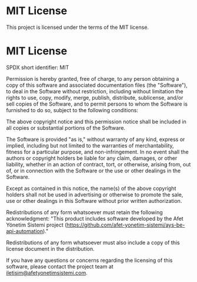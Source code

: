 
# MIT License
This project is licensed under the terms of the MIT license.

# MIT License 
SPDX short identifier: MIT

Permission is hereby granted, free of charge, to any person obtaining a copy of this software and associated documentation files (the "Software"), to deal in the Software without restriction, including without limitation the rights to use, copy, modify, merge, publish, distribute, sublicense, and/or sell copies of the Software, and to permit persons to whom the Software is furnished to do so, subject to the following conditions:

The above copyright notice and this permission notice shall be included in all copies or substantial portions of the Software.

The Software is provided "as is," without warranty of any kind, express or implied, including but not limited to the warranties of merchantability, fitness for a particular purpose, and non-infringement. In no event shall the authors or copyright holders be liable for any claim, damages, or other liability, whether in an action of contract, tort, or otherwise, arising from, out of, or in connection with the Software or the use or other dealings in the Software.

Except as contained in this notice, the name(s) of the above copyright holders shall not be used in advertising or otherwise to promote the sale, use or other dealings in this Software without prior written authorization.

Redistributions of any form whatsoever must retain the following acknowledgment: "This product includes software developed by the Afet Yönetim Sistemi project (https://github.com/afet-yonetim-sistemi/ays-be-api-automation)."

Redistributions of any form whatsoever must also include a copy of this license document in the distribution.

If you have any questions or concerns regarding the licensing of this software, please contact the project team at iletisim@afetyonetimsistemi.com.
